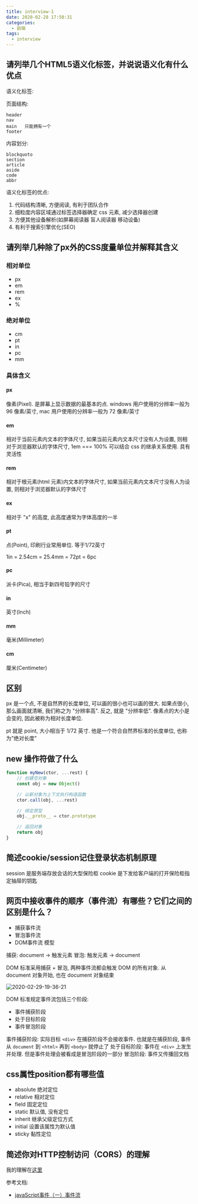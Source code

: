 ```yaml
---
title: interview-1
date: 2020-02-28 17:50:31
categories:
  - 前端
tags:
  - interview
---
```


## 请列举几个HTML5语义化标签，并说说语义化有什么优点

语义化标签:

页面结构:
```log
header
nav
main   只能拥有一个
footer
```

内容划分:
```log
blockquoto
section
article
aside
code
abbr
```

语义化标签的优点:
1. 代码结构清晰, 方便阅读, 有利于团队合作
2. 细粒度内容区域通过标签选择器确定 css 元素, 减少选择器创建
3. 方便其他设备解析(如屏幕阅读器 盲人阅读器 移动设备)
4. 有利于搜索引擎优化(SEO)

<!-- more -->

## 请列举几种除了px外的CSS度量单位并解释其含义

### 相对单位

- px
- em
- rem
- ex
- %

### 绝对单位

- cm
- pt
- in
- pc
- mm

### 具体含义

#### px

像素(Pixel). 是屏幕上显示数据的最基本的点. windows 用户使用的分辨率一般为 96 像素/英寸, mac 用户使用的分辨率一般为 72 像素/英寸

#### em

相对于当前元素内文本的字体尺寸, 如果当前元素内文本尺寸没有人为设置, 则相对于浏览器默认的字体尺寸, 1em === 100% 可以结合 css 的继承关系使用. 具有灵活性

#### rem

相对于根元素(html 元素)内文本的字体尺寸, 如果当前元素内文本尺寸没有人为设置, 则相对于浏览器默认的字体尺寸

#### ex

相对于 "x" 的高度, 此高度通常为字体高度的一半

#### pt

点(Point), 印刷行业常用单位. 等于1/72英寸

1in = 2.54cm = 25.4mm = 72pt = 6pc

#### pc

派卡(Pica), 相当于新四号铅字的尺寸

#### in

英寸(Inch)

#### mm

毫米(Millimeter)

#### cm

厘米(Centimeter)

## 区别

px 是一个点, 不是自然界的长度单位, 可以画的很小也可以画的很大. 如果点很小, 那么画面就清晰, 我们称之为 "分辨率高". 反之, 就是 "分辨率低". 像素点的大小是会变的, 因此被称为相对长度单位.

pt 就是 point, 大小相当于 1/72 英寸. 他是一个符合自然界标准的长度单位, 也称为"绝对长度"

## new 操作符做了什么

```js
function myNew(ctor, ...rest) {
    // 创建空对象
    const obj = new Object()

    // 以新对象为上下文执行构造函数
    ctor.call(obj, ...rest)

    // 绑定原型
    obj.__proto__ = ctor.prototype

    // 返回对象
    return obj
}
```

## 简述cookie/session记住登录状态机制原理

session 是服务端存放会话的大型保险柜
cookie 是下发给客户端的打开保险柜指定抽屉的钥匙

## 网页中接收事件的顺序（事件流）有哪些？它们之间的区别是什么？

- 捕获事件流
- 冒泡事件流
- DOM事件流 模型

捕获: document -> 触发元素
冒泡: 触发元素 -> document

DOM 标准采用捕获 + 冒泡, 两种事件流都会触发 DOM 的所有对象. 从 document 对象开始, 也在 document 对象结束

![2020-02-29-19-36-21](http://handle-note-img.niubishanshan.top/2020-02-29-19-36-21.png)

DOM 标准规定事件流包括三个阶段:
- 事件捕获阶段
- 处于目标阶段
- 事件冒泡阶段

事件捕获阶段: 实际目标 `<div>` 在捕获阶段不会接收事件. 也就是在捕获阶段, 事件从 `document` 到 `<html>` 再到 `<body>` 就停止了
处于目标阶段: 事件在 `<div>` 上发生并处理. 但是事件处理会被看成是冒泡阶段的一部分
冒泡阶段: 事件又传播回文档

## css属性position都有哪些值

- absolute 绝对定位
- relative 相对定位
- field 固定定位
- static 默认值, 没有定位
- inherit 继承父级定位方式
- initial 设置该属性为默认值
- sticky 黏性定位

## 简述你对HTTP控制访问（CORS）的理解

我的理解在[这里](https://juejin.im/post/5c0a55e76fb9a049ef2665ba)

参考文档:
- [javaScript事件（一）事件流](https://www.cnblogs.com/starof/p/4066381.html)
